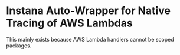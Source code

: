 Instana Auto-Wrapper for Native Tracing of AWS Lambdas
======================================================

This mainly exists because AWS Lambda handlers cannot be scoped packages.

